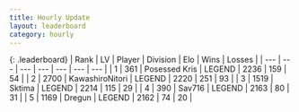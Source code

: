```yaml
---
title: Hourly Update
layout: leaderboard
category: hourly
---
```


{: .leaderboard}
| Rank | LV | Player | Division | Elo | Wins | Losses |
| --- | --- | --- | --- | --- | --- | --- |
| <span data-change="0">1</span> | 361 | <span title="ID: 402846">Posessed Kris</span> | LEGEND | <span data-change="0">2236</span> | <span data-change="0">159</span> | <span data-change="0">54</span> |
| <span data-change="0">2</span> | 2700 | <span title="ID: 164871">KawashiroNitori</span> | LEGEND | <span data-change="-10">2220</span> | <span data-change="1">251</span> | <span data-change="1">93</span> |
| <span data-change="0">3</span> | 1519 | <span title="ID: 353063">Sktima</span> | LEGEND | <span data-change="0">2214</span> | <span data-change="0">115</span> | <span data-change="0">29</span> |
| <span data-change="0">4</span> | 390 | <span title="ID: 556277">Sav716</span> | LEGEND | <span data-change="0">2163</span> | <span data-change="0">80</span> | <span data-change="0">31</span> |
| <span data-change="0">5</span> | 1169 | <span title="ID: 337810">Dregun</span> | LEGEND | <span data-change="0">2162</span> | <span data-change="0">74</span> | <span data-change="0">20</span> |